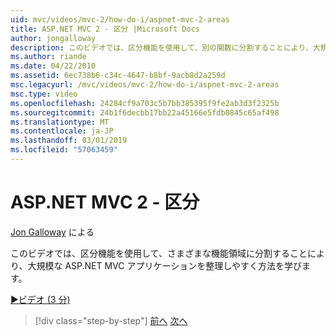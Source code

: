 ```yaml
---
uid: mvc/videos/mvc-2/how-do-i/aspnet-mvc-2-areas
title: ASP.NET MVC 2 - 区分 |Microsoft Docs
author: jongalloway
description: このビデオでは、区分機能を使用して、別の関数に分割することにより、大規模な ASP.NET MVC アプリケーションを整理しやすく方法について説明しています.
ms.author: riande
ms.date: 04/22/2010
ms.assetid: 6ec738b6-c34c-4647-b8bf-9acb8d2a259d
msc.legacyurl: /mvc/videos/mvc-2/how-do-i/aspnet-mvc-2-areas
msc.type: video
ms.openlocfilehash: 24284cf9a703c5b7bb385395f9fe2ab3d3f2325b
ms.sourcegitcommit: 24b1f6decbb17bb22a45166e5fdb0845c65af498
ms.translationtype: MT
ms.contentlocale: ja-JP
ms.lasthandoff: 03/01/2019
ms.locfileid: "57063459"
---
```

<a name="aspnet-mvc-2---areas"></a>ASP.NET MVC 2 - 区分
====================
[Jon Galloway](https://github.com/jongalloway) による

このビデオでは、区分機能を使用して、さまざまな機能領域に分割することにより、大規模な ASP.NET MVC アプリケーションを整理しやすく方法を学びます。

[&#9654;ビデオ (3 分)](https://channel9.msdn.com/Blogs/ASP-NET-Site-Videos/aspnet-mvc-2-areas)

> [!div class="step-by-step"]
> [前へ](mvc2-template-customization.md)
> [次へ](aspnet-mvc-2-render-action.md)
